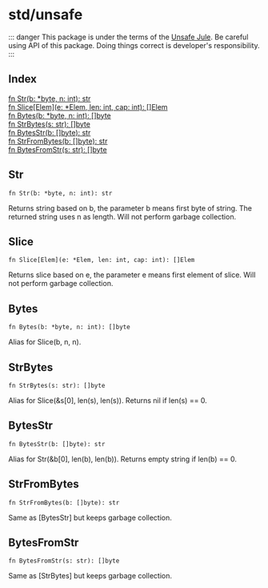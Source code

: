 # std/unsafe

::: danger
This package is under the terms of the [Unsafe Jule](/unsafe-jule/). Be careful using API of this package. Doing things correct is developer's responsibility.
:::

## Index

[fn Str(b: \*byte, n: int): str](#str)\
[fn Slice\[Elem\](e: \*Elem, len: int, cap: int): \[\]Elem](#slice)\
[fn Bytes(b: \*byte, n: int): \[\]byte](#bytes)\
[fn StrBytes(s: str): \[\]byte](#strbytes)\
[fn BytesStr(b: \[\]byte): str](#bytesstr)\
[fn StrFromBytes(b: \[\]byte): str](#strfrombytes)\
[fn BytesFromStr(s: str): \[\]byte](#bytesfromstr)



## Str
```jule
fn Str(b: *byte, n: int): str
```
Returns string based on b, the parameter b means first byte of string. The returned string uses n as length. Will not perform garbage collection.

## Slice
```jule
fn Slice[Elem](e: *Elem, len: int, cap: int): []Elem
```
Returns slice based on e, the parameter e means first element of slice. Will not perform garbage collection.

## Bytes
```jule
fn Bytes(b: *byte, n: int): []byte
```
Alias for Slice(b, n, n).

## StrBytes
```jule
fn StrBytes(s: str): []byte
```
Alias for Slice(&amp;s\[0\], len(s), len(s)). Returns nil if len(s) == 0.

## BytesStr
```jule
fn BytesStr(b: []byte): str
```
Alias for Str(&amp;b\[0\], len(b), len(b)). Returns empty string if len(b) == 0.

## StrFromBytes
```jule
fn StrFromBytes(b: []byte): str
```
Same as \[BytesStr\] but keeps garbage collection.

## BytesFromStr
```jule
fn BytesFromStr(s: str): []byte
```
Same as \[StrBytes\] but keeps garbage collection.